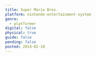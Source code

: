 ```yaml
---
title: Super Mario Bros.
platform: nintendo-entertainment-system
genre:
  - platformer
digital: false
physical: true
guide: false
pending: false
posted: 2014-02-10
---
```

